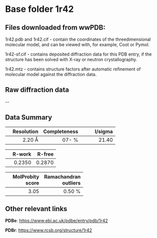 # Base folder 1r42

## Files downloaded from wwPDB:

1r42.pdb and 1r42.cif - contain the coordinates of the threedimensional molecular model, and can be viewed with, for example, Coot or Pymol.

1r42-sf.cif - contains deposited diffraction data for this PDB entry, if the structure has been solved with X-ray or neutron crystallography.

1r42.mtz - contains structure factors after automatic refinement of molecular model against the diffraction data.

## Raw diffraction data

--<br> 

## Data Summary
|   | Resolution | Completeness| I/sigma |
|---|-------------:|----------------:|--------------:|
|   |2.20 Å|  07- %|<img width=50/>21.40|

|   | **R-work**| **R-free**   
|---|-------------:|----------------:|           
||0.2350|0.2870|

|   |**MolProbity<br>score**| **Ramachandran<br>outliers** 
|---|-------------:|----------------:|
||3.05|0.50 %|

## Other relevant links 
**PDBe**:  https://www.ebi.ac.uk/pdbe/entry/pdb/1r42
 
**PDBr**: https://www.rcsb.org/structure/1r42 

